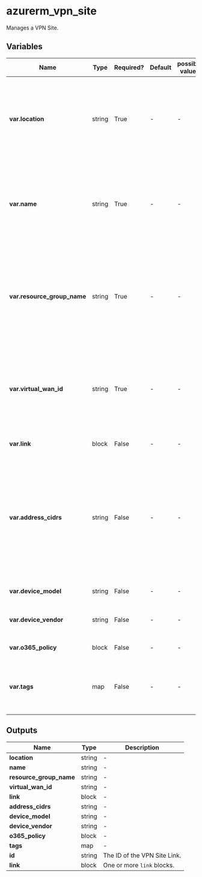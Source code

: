 # azurerm_vpn_site

Manages a VPN Site.

## Variables

| Name | Type | Required? | Default  | possible values | Description |
| ---- | ---- | --------- | -------- | ----------- | ----------- |
| **var.location** | string | True | -  |  -  | The Azure Region where the VPN Site should exist. Changing this forces a new VPN Site to be created. | 
| **var.name** | string | True | -  |  -  | The name which should be used for this VPN Site. Changing this forces a new VPN Site to be created. | 
| **var.resource_group_name** | string | True | -  |  -  | The name of the Resource Group where the VPN Site should exist. Changing this forces a new VPN Site to be created. | 
| **var.virtual_wan_id** | string | True | -  |  -  | The ID of the Virtual Wan where this VPN site resides in. Changing this forces a new VPN Site to be created. | 
| **var.link** | block | False | -  |  -  | One or more `link` blocks. | 
| **var.address_cidrs** | string | False | -  |  -  | Specifies a list of IP address CIDRs that are located on your on-premises site. Traffic destined for these address spaces is routed to your local site. | 
| **var.device_model** | string | False | -  |  -  | The model of the VPN device. | 
| **var.device_vendor** | string | False | -  |  -  | The name of the VPN device vendor. | 
| **var.o365_policy** | block | False | -  |  -  | An `o365_policy` block. | 
| **var.tags** | map | False | -  |  -  | A mapping of tags which should be assigned to the VPN Site. | 



## Outputs

| Name | Type | Description |
| ---- | ---- | --------- | 
| **location** | string  | - | 
| **name** | string  | - | 
| **resource_group_name** | string  | - | 
| **virtual_wan_id** | string  | - | 
| **link** | block  | - | 
| **address_cidrs** | string  | - | 
| **device_model** | string  | - | 
| **device_vendor** | string  | - | 
| **o365_policy** | block  | - | 
| **tags** | map  | - | 
| **id** | string  | The ID of the VPN Site Link. | 
| **link** | block  | One or more `link` blocks. | 